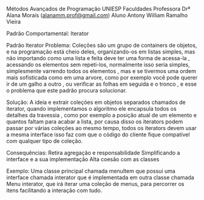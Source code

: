 Métodos Avançados de Programação
UNIESP Faculdades
Professora
Drª Alana Morais (alanamm.prof@gmail.com)
Aluno
Antony William Ramalho Vieira

Padrão Comportamental:
Iterator

Padrão Iterator
Problema:
Coleções são um grupo de containers de objetos, e na programação está cheio deles, 
organizando-os em listas simples, mas não importando como uma lista e feita deve ter uma forma de acessa-la
, acessando os elementos sem repeti-los, normalmente isso seria simples, simplesmente varrendo todos os elementos
, mas e se tivermos uma ordem mais sofisticada como em uma arvore, como por exemplo você pode querer ir de um galho a outro
, ou verificar as folhas em seguida e o tronco
, e esse o problema que este padrão procura solucionar.

Solução:
A ideia e extrair coleções em objetos separados chamados de iterator, quando implementamos o algoritmo ele encapsula todos os detalhes da travessia
, como por exemplo a posição atual de um elemento e quantos faltam para acabar a lista, por causa disso os iterators podem passar por várias coleções 
ao mesmo tempo, todos os iterators devem usar a mesma interface isso faz com que o código do cliente fique compatível com qualquer tipo de coleção.

Consequências:
Retira agregação e responsabilidade
Simplificando a interface e a sua implementação
Alta coesão com as classes

Exemplo:
Uma classe principal chamada menuItem que possui uma interface chamada interator que é implementada em outra classe chamada
Menu interator, que irá iterar uma coleção de menus, para percorrer os itens facilitando a interação com tudo.
